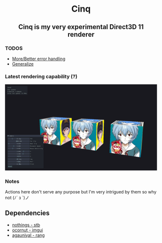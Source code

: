 <div align="center">
<h1>
    Cinq
    <h2>
        Cinq is my very experimental Direct3D 11 renderer 
    </h2>
</h1> 
</div>

### TODOS
- [More/Better error handling](src/Ayanami.cpp#L6)
- [Generalize](src/Geometry/Plane.hpp#L77)

### Latest rendering capability (?)
<img src="res/readme/render.png" width="540">

### Notes
Actions here don't serve any purpose but I'm very intrigued by them so why not (ﾉ´ з `)ノ

## Dependencies
- [nothings - stb](https://github.com/nothings/stb)
- [ocornut - imgui](https://github.com/ocornut/imgui)
- [agauniyal - rang](https://github.com/agauniyal/rang)
